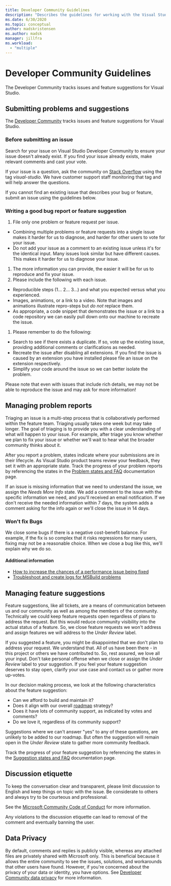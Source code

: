 ```yaml
---
title: Developer Community Guidelines
description: "Describes the guidelines for working with the Visual Studio Developer Community."
ms.date: 6/30/2020
ms.topic: conceptual
author: madskristensen
ms.author: madsk
manager: jillfra
ms.workload:
  - "multiple"
---
```

# Developer Community Guidelines

The Developer Community tracks issues and feature suggestions for Visual Studio.

## Submitting problems and suggestions

The [Developer Community](https://developercommunity.visualstudio.com/) tracks issues and feature suggestions for Visual Studio.

### Before submitting an issue

Search for your issue on Visual Studio Developer Community to ensure your issue doesn't already exist. If you find your issue already exists, make relevant comments and cast your vote.

If your issue is a question, ask the community on [Stack Overflow](https://stackoverflow.com/questions/tagged/visual-studio?tab=Newest) using the tag _visual-studio_. We have customer support staff monitoring that tag and will help answer the questions.

If you cannot find an existing issue that describes your bug or feature, submit an issue using the guidelines below.

### Writing a good bug report or feature suggestion

1. File only one problem or feature request per issue.

- Combining multiple problems or feature requests into a single issue makes it harder for us to diagnose, and harder for other users to vote for your issue.
- Do not add your issue as a comment to an existing issue unless it's for the identical input. Many issues look similar but have different causes. This makes it harder for us to diagnose your issue.

1. The more information you can provide, the easier it will be for us to reproduce and fix your issue.
2. Please include the following with each issue.

- Reproducible steps (1... 2... 3...) and what you expected versus what you experienced.
- Images, animations, or a link to a video. Note that images and animations illustrate repro-steps but _do not_ replace them.
- As appropriate, a code snippet that demonstrates the issue or a link to a code repository we can easily pull down onto our machine to recreate the issue.

1. Please remember to do the following:

- Search to see if there exists a duplicate. If so, vote up the existing issue, providing additional comments or clarifications as needed.
- Recreate the issue after disabling all extensions. If you find the issue is caused by an extension you have installed please file an issue on the extension respectively.
- Simplify your code around the issue so we can better isolate the problem.

Please note that even with issues that include rich details, we may not be able to reproduce the issue and may ask for more information!

## Managing problem reports

Triaging an issue is a multi-step process that is collaboratively performed within the feature team. Triaging usually takes one week but may take longer. The goal of triaging is to provide you with a clear understanding of what will happen to your issue. For example, after triage you know whether we plan to fix your issue or whether we'll wait to hear what the broader community thinks about it.

After you report a problem, states indicate where your submissions are in their lifecycle. As Visual Studio product teams review your feedback, they set it with an appropriate state. Track the progress of your problem reports by referencing the states in the [Problem states and FAQ](https://docs.microsoft.com/visualstudio/ide/report-a-problem) documentation page.

If an issue is missing information that we need to understand the issue, we assign the _Needs More Info_ state. We add a comment to the issue with the specific information we need, and you'll received an email notification. If we don't receive the needed information within 7 days, the system adds a comment asking for the info again or we'll close the issue in 14 days.

### Won't fix Bugs

We close some bugs if there is a negative cost-benefit balance. For example, if the fix is so complex that it risks regressions for many users, fixing may not be a reasonable choice. When we close a bug like this, we'll explain why we do so.

#### Additional information

- [How to increase the chances of a performance issue being fixed](https://docs.microsoft.com/visualstudio/ide/how-to-increase-chances-of-performance-issue-being-fixed)
- [Troubleshoot and create logs for MSBuild problems](https://docs.microsoft.com/visualstudio/ide/msbuild-logs)

## Managing feature suggestions

Feature suggestions, like all tickets, are a means of communication between us and our community as well as among the members of the community. Technically we could keep feature requests open regardless of plans to address the request. But this would reduce community visibility into the actual status of a feature. So, we close feature requests we won't address and assign features we will address to the _Under Review_ label.

If you suggested a feature, you might be disappointed that we don't plan to address your request. We understand that. All of us have been there - in this project or others we have contributed to. So, rest assured, we love all your input. Don't take personal offense when we close or assign the _Under Review_ label to your suggestion. If you feel your feature suggestion deserves to stay open, clarify your use case and contact us or gather more up-votes.

In our decision making process, we look at the following characteristics about the feature suggestion:

- Can we afford to build and maintain it?
- Does it align with our overall [roadmap](https://docs.microsoft.com/visualstudio/productinfo/vs-roadmap) strategy?
- Does it have lots of community support, as indicated by votes and comments?
- Do we love it, regardless of its community support?

Suggestions where we can't answer "yes" to any of these questions, are unlikely to be added to our roadmap. But often the suggestion will remain open in the _Under Review_ state to gather more community feedback.

Track the progress of your feature suggestion by referencing the states in the [Suggestion states and FAQ](https://docs.microsoft.com/visualstudio/ide/report-a-problem) documentation page.

## Discussion etiquette

To keep the conversation clear and transparent, please limit discussion to English and keep things on topic with the issue. Be considerate to others and always try to be courteous and professional.

See the [Microsoft Community Code of Conduct](https://answers.microsoft.com/en-us/page/codeofconduct) for more information.

Any violations to the discussion etiquette can lead to removal of the comment and eventually banning the user.

## Data Privacy

By default, comments and replies is publicly visible, whereas any attached files are privately shared with Microsoft only. This is beneficial because it allows the entire community to see the issues, solutions, and workarounds that other users have found. However, if you're concerned about the privacy of your data or identity, you have options. See [Developer Community data privacy](https://docs.microsoft.com/visualstudio/ide/developer-community-privacy) for more information.